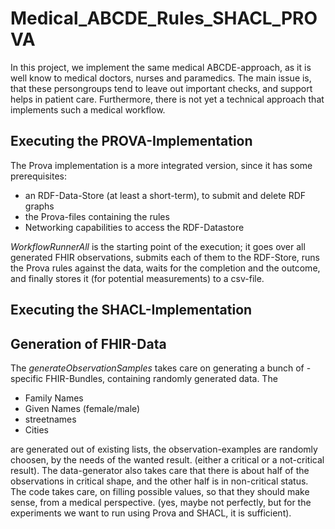 # Medical_ABCDE_Rules_SHACL_PROVA

In this project, we implement the same medical ABCDE-approach, as it is well know to medical doctors, nurses and paramedics. The main issue is, that these persongroups tend to leave out important checks, and support helps in patient care. Furthermore, there is not yet a technical approach that implements such a medical workflow.

## Executing the PROVA-Implementation
The Prova implementation is a more integrated version, since it has some prerequisites:
* an RDF-Data-Store (at least a short-term), to submit and delete RDF graphs
* the Prova-files containing the rules
* Networking capabilities to access the RDF-Datastore

*WorkflowRunnerAll* is the starting point of the execution; it goes over all generated FHIR observations, submits each of them to the RDF-Store, runs the Prova rules against the data, waits for the completion and the outcome, and finally stores it (for potential measurements) to a csv-file.

## Executing the SHACL-Implementation

## Generation of FHIR-Data
The *generateObservationSamples* takes care on generating a bunch of - specific FHIR-Bundles, containing randomly generated data. 
The 
* Family Names
* Given Names (female/male)
* streetnames
* Cities

are generated out of existing lists, the observation-examples are randomly choosen, by the needs of the wanted result. (either a critical or a not-critical result). The data-generator also takes care that there is about half of the observations in critical shape, and the other half is in non-critical status. The code takes care, on filling possible values, so that they should make sense, from a medical perspective. (yes, maybe not perfectly, but for the experiments we want to run using Prova and SHACL, it is sufficient).
